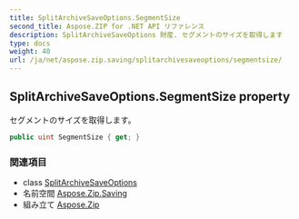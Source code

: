 ```yaml
---
title: SplitArchiveSaveOptions.SegmentSize
second_title: Aspose.ZIP for .NET API リファレンス
description: SplitArchiveSaveOptions 財産. セグメントのサイズを取得します
type: docs
weight: 40
url: /ja/net/aspose.zip.saving/splitarchivesaveoptions/segmentsize/
---
```

## SplitArchiveSaveOptions.SegmentSize property

セグメントのサイズを取得します。

```csharp
public uint SegmentSize { get; }
```

### 関連項目

* class [SplitArchiveSaveOptions](../)
* 名前空間 [Aspose.Zip.Saving](../../splitarchivesaveoptions/)
* 組み立て [Aspose.Zip](../../../)


